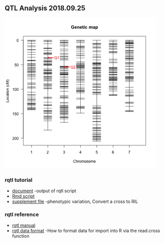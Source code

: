 ## QTL Analysis 2018.09.25  
 <img src="https://github.com/hkanegae/lecturematerials/blob/master/rqtl_tutorial180925/geneticmap_yield_Env16.png" alt="geneticmap_yield_Env16" title="geneticmap_yield_Env16">　　

### rqtl tutorial
- [document](https://s3-ap-northeast-1.amazonaws.com/hkanegae/lecturematerials/rqtl_tutorial180925/rqtl_tutorial180925.html)  -output of rqtl script
- [Rmd script](https://s3-ap-northeast-1.amazonaws.com/hkanegae/lecturematerials/rqtl_tutorial180925/rqtl_tutorial180925.Rmd) 
- [supplement file](https://github.com/hkanegae/lecturematerials/blob/master/rqtl_tutorial180925/rqtl_tutrial180925.pdf) -phenotypic variation, Convert a cross to RIL

### rqtl reference
- [rqtl manual](http://www.rqtl.org/manual/qtl-manual.pdf)
- [rqtl data format](http://www.rqtl.org/sampledata/) -How to format data for import into R via the read.cross function
